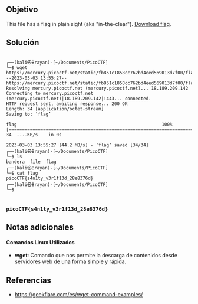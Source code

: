 ## Objetivo

This file has a flag in plain sight (aka "in-the-clear"). [Download flag](https://mercury.picoctf.net/static/fb851c1858cc762bd4eed569013d7f00/flag).
## Solución
```
                                                                                                                                                                                                                                          
┌──(kali㉿Brayan)-[~/Documents/PicoCTF]
└─$ wget https://mercury.picoctf.net/static/fb851c1858cc762bd4eed569013d7f00/flag
--2023-03-03 13:55:27--  https://mercury.picoctf.net/static/fb851c1858cc762bd4eed569013d7f00/flag
Resolving mercury.picoctf.net (mercury.picoctf.net)... 18.189.209.142
Connecting to mercury.picoctf.net (mercury.picoctf.net)|18.189.209.142|:443... connected.
HTTP request sent, awaiting response... 200 OK
Length: 34 [application/octet-stream]
Saving to: ‘flag’

flag                                                       100%[=======================================================================================================================================>]      34  --.-KB/s    in 0s      

2023-03-03 13:55:27 (44.2 MB/s) - ‘flag’ saved [34/34]                                                      
┌──(kali㉿Brayan)-[~/Documents/PicoCTF]
└─$ ls
bandera  file  flag                                                  
┌──(kali㉿Brayan)-[~/Documents/PicoCTF]
└─$ cat flag
picoCTF{s4n1ty_v3r1f13d_28e8376d}                                                 
┌──(kali㉿Brayan)-[~/Documents/PicoCTF]
└─$ 


```

### `picoCTF{s4n1ty_v3r1f13d_28e8376d}`

## Notas adicionales

#### Comandos Linux Utilizados 

- **wget**: Comando que nos permite la descarga de contenidos desde servidores web de una forma simple y rápida.

## Referencias

-  https://geekflare.com/es/wget-command-examples/